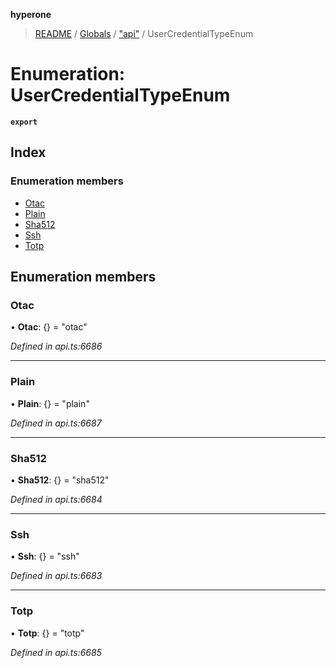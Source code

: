 **hyperone**

> [README](../README.md) / [Globals](../globals.md) / ["api"](../modules/_api_.md) / UserCredentialTypeEnum

# Enumeration: UserCredentialTypeEnum

**`export`** 

## Index

### Enumeration members

* [Otac](_api_.usercredentialtypeenum.md#otac)
* [Plain](_api_.usercredentialtypeenum.md#plain)
* [Sha512](_api_.usercredentialtypeenum.md#sha512)
* [Ssh](_api_.usercredentialtypeenum.md#ssh)
* [Totp](_api_.usercredentialtypeenum.md#totp)

## Enumeration members

### Otac

•  **Otac**: {} = "otac"

*Defined in api.ts:6686*

___

### Plain

•  **Plain**: {} = "plain"

*Defined in api.ts:6687*

___

### Sha512

•  **Sha512**: {} = "sha512"

*Defined in api.ts:6684*

___

### Ssh

•  **Ssh**: {} = "ssh"

*Defined in api.ts:6683*

___

### Totp

•  **Totp**: {} = "totp"

*Defined in api.ts:6685*
